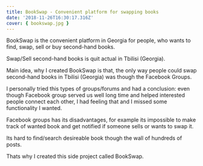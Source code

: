 ```yaml
---
title: BookSwap - Convenient platform for swapping books
date: '2018-11-26T16:30:17.316Z'
cover: { bookswap.jpg }
---
```


BookSwap is the convenient platform in Georgia for people, who wants to find, swap, sell or buy second-hand books.

Swap/Sell second-hand books is quit actual in Tbilisi (Georgia).

Main idea, why I created BookSwap is that, the only way people could swap second-hand books in Tbilisi (Georgia) was though the Facebook Groups.

<!-- read more -->

I personally tried this types of groups/forums and had a conclusion: even though Facebook group served us well long time and helped interested people connect each other, I had feeling that and I missed some functionality I wanted.

Facebook groups has its disadvantages, for example its impossible to make track of wanted book and get notified if someone sells or wants to swap it.

Its hard to find/search desireable book though the wall of hundreds of posts.

Thats why I created this side project called BookSwap.
